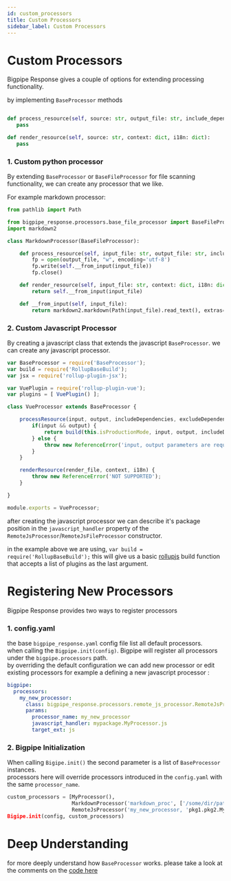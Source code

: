 ```yaml
---
id: custom_processors
title: Custom Processors
sidebar_label: Custom Processors
---
```


# Custom Processors

Bigpipe Response gives a couple of options for extending processing functionality. 

by implementing `BaseProcessor` methods

```python

def process_resource(self, source: str, output_file: str, include_dependencies: list, exclude_dependencies: list, options: dict = {}):
   pass

def render_resource(self, source: str, context: dict, i18n: dict):
   pass

```



### 1. Custom python processor 
By extending `BaseProcessor` or `BaseFileProcessor` for file scanning functionality, we can create any processor that we like. 

For example markdown processor:

```python
from pathlib import Path

from bigpipe_response.processors.base_file_processor import BaseFileProcessor
import markdown2

class MarkdownProcessor(BaseFileProcessor):

    def process_resource(self, input_file: str, output_file: str, include_dependencies: list, exclude_dependencies: list, options: dict = {}):
        fp = open(output_file, "w", encoding='utf-8')
        fp.write(self.__from_input(input_file))
        fp.close()

    def render_resource(self, input_file: str, context: dict, i18n: dict):
        return self.__from_input(input_file)

    def __from_input(self, input_file):
        return markdown2.markdown(Path(input_file).read_text(), extras=[])
```



### 2. Custom Javascript Processor  

By creating a javascript class that extends the javascript `BaseProcessor`. we can create any javascript processor.  


```javascript
var BaseProcessor = require('BaseProcessor');
var build = require('RollupBaseBuild');
var jsx = require('rollup-plugin-jsx');

var VuePlugin = require('rollup-plugin-vue');
var plugins = [ VuePlugin() ];

class VueProcessor extends BaseProcessor {

    processResource(input, output, includeDependencies, excludeDependencies) {
        if(input && output) {
            return build(this.isProductionMode, input, output, includeDependencies, excludeDependencies, plugins);
        } else {
            throw new ReferenceError('input, output parameters are require to process the file', input);
        }
    }

    renderResource(render_file, context, i18n) {
        throw new ReferenceError('NOT SUPPORTED');
    }

}

module.exports = VueProcessor;
```

after creating the javascript processor we can describe it's package position in the `javascript_handler` property of the `RemoteJsProcessor`/`RemoteJsFileProcessor` constructor.

in the example above we are using, `var build = require('RollupBaseBuild');`  this will give us a basic [rollupjs](http://rollupjs.org/guide/en/) build function that accepts a list of plugins as the last argument. 

# Registering New Processors 

Bigpipe Response provides two ways to register processors 

### 1. config.yaml
the base `bigpipe_response.yaml` config file list all default processors.  
when calling the `Bigpipe.init(config)`. Bigpipe will register all processors under the `bigpipe.processors` path.  
by overriding the default configuration we can add new processor or edit existing processors 
for example a defining a new javascript processor : 

```yaml
bigpipe:
  processors:
    my_new_processor:
      class: bigpipe_response.processors.remote_js_processor.RemoteJsProcessor
      params:
        processor_name: my_new_processor
        javascript_handler: mypackage.MyProcessor.js
        target_ext: js
```

### 2. Bigpipe Initialization   
When calling `Bigipe.init()` the second parameter is a list of `BaseProcessor` instances.   
processors here will override processors introduced in the `config.yaml` with the same `processor_name`.
```python
custom_processors = [MyProcessor(), 
                     MarkdownProcessor('markdown_proc', ['/some/dir/path'], ['htm', 'html'], 'html'), 
                     RemoteJsProcessor('my_new_processor, 'pkg1.pkg2.MyJavascriptHandlder.js', 'js')]
Bigipe.init(config, custom_processors)
```



# Deep Understanding 

for more deeply understand how `BaseProcessor` works. please take a look at the comments on the [code here](https://github.com/shay-te/bigpipe-response/blob/master/bigpipe_response/processors/base_processor.py)

